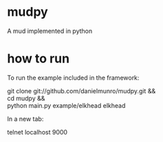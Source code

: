 mudpy
=====

A mud implemented in python

how to run
==========

To run the example included in the framework:

git clone git://github.com/danielmunro/mudpy.git && \
cd mudpy && \
python main.py example/elkhead elkhead

In a new tab:

telnet localhost 9000
